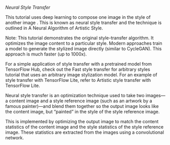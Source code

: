 *Neural Style Transfer*

This tutorial uses deep learning to compose one image in the style of another image . This is known as neural style transfer and the technique is outlined in A Neural Algorithm of Artistic Style.

Note: This tutorial demonstrates the original style-transfer algorithm. It optimizes the image content to a particular style. Modern approaches train a model to generate the stylized image directly (similar to CycleGAN). This approach is much faster (up to 1000x).

For a simple application of style transfer with a pretrained model from TensorFlow Hub, check out the Fast style transfer for arbitrary styles tutorial that uses an arbitrary image stylization model. For an example of style transfer with TensorFlow Lite, refer to Artistic style transfer with TensorFlow Lite.

Neural style transfer is an optimization technique used to take two images—a content image and a style reference image (such as an artwork by a famous painter)—and blend them together so the output image looks like the content image, but “painted” in the style of the style reference image.

This is implemented by optimizing the output image to match the content statistics of the content image and the style statistics of the style reference image. These statistics are extracted from the images using a convolutional network.
